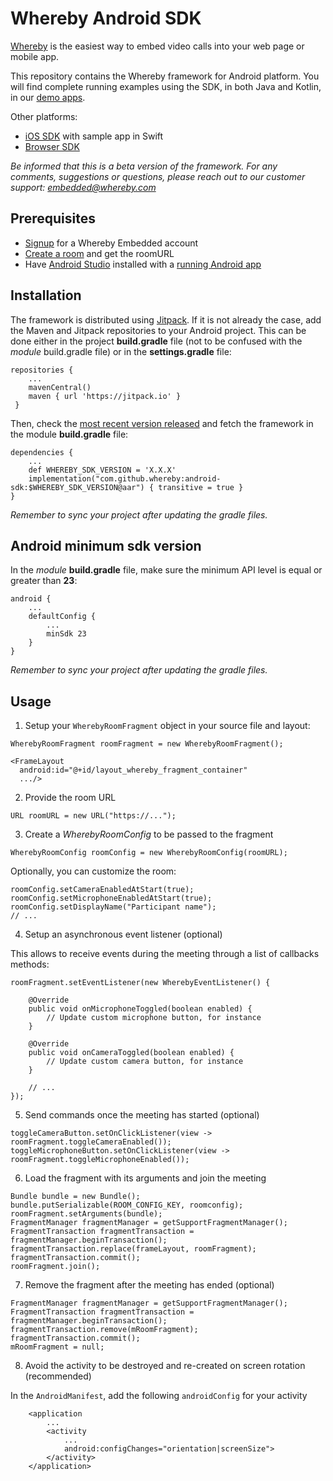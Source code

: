 # Whereby Android SDK
[Whereby](https://whereby.com/) is the easiest way to embed video calls into your web page or mobile app.

This repository contains the Whereby framework for Android platform. You will find complete running examples using the SDK, in both Java and Kotlin, in our [demo apps](https://github.com/whereby/android-sdk-demo-app).

Other platforms: 
- [iOS SDK](https://github.com/whereby/ios-sdk) with sample app in Swift
- [Browser SDK](https://github.com/whereby/browser-sdk)

*Be informed that this is a beta version of the framework. For any comments, suggestions or questions, please reach out to our customer support: embedded@whereby.com* 

## Prerequisites
- [Signup](https://whereby.com/org/signup/embedded) for a Whereby Embedded account
- [Create a room](https://docs.whereby.com/creating-and-deleting-rooms) and get the roomURL
- Have [Android Studio](https://developer.android.com/studio/install) installed with a [running Android app](https://developer.android.com/studio/run)

## Installation 
The framework is distributed using [Jitpack](https://docs.jitpack.io/). If it is not already the case, add the Maven and Jitpack repositories to your Android project. This can be done either in the project  **build.gradle** file (not to be confused with the *module* build.gradle file) or in the **settings.gradle** file:
```
repositories {
    ...
    mavenCentral()
    maven { url 'https://jitpack.io' }  
 }
```

Then, check the [most recent version released](https://github.com/whereby/android-sdk/releases) and fetch the framework in the module **build.gradle** file:
```
dependencies {  
    ...
    def WHEREBY_SDK_VERSION = 'X.X.X'
    implementation("com.github.whereby:android-sdk:$WHEREBY_SDK_VERSION@aar") { transitive = true }
}

```
*Remember to sync your project after updating the gradle files.*

## Android minimum sdk version
In the *module* **build.gradle** file, make sure the minimum API level is equal or greater than **23**: 
```
android {  
    ...
    defaultConfig {  
        ...
        minSdk 23
    } 
}
```
*Remember to sync your project after updating the gradle files.*

## Usage
1. Setup your `WherebyRoomFragment` object in your source file and layout:
```
WherebyRoomFragment roomFragment = new WherebyRoomFragment();
```
```
<FrameLayout  
  android:id="@+id/layout_whereby_fragment_container"  
  .../>
  ```

2. Provide the room URL
```
URL roomURL = new URL("https://...");
```

3. Create a *WherebyRoomConfig* to be passed to the fragment
```
WherebyRoomConfig roomConfig = new WherebyRoomConfig(roomURL);
```

Optionally, you can customize the room:
```
roomConfig.setCameraEnabledAtStart(true);  
roomConfig.setMicrophoneEnabledAtStart(true); 
roomConfig.setDisplayName("Participant name");  
// ...
```

4. Setup an asynchronous event listener (optional)

This allows to receive events during the meeting through a list of callbacks methods:
```
roomFragment.setEventListener(new WherebyEventListener() {  

    @Override  
    public void onMicrophoneToggled(boolean enabled) {  
        // Update custom microphone button, for instance
    }  
  
    @Override  
    public void onCameraToggled(boolean enabled) {  
        // Update custom camera button, for instance
    }  

    // ...
});  
```

5. Send commands once the meeting has started (optional)
```
toggleCameraButton.setOnClickListener(view -> roomFragment.toggleCameraEnabled());  
toggleMicrophoneButton.setOnClickListener(view -> roomFragment.toggleMicrophoneEnabled());
```

6. Load the fragment with its arguments and join the meeting
```
Bundle bundle = new Bundle();  
bundle.putSerializable(ROOM_CONFIG_KEY, roomconfig);  
roomFragment.setArguments(bundle);  
FragmentManager fragmentManager = getSupportFragmentManager();  
FragmentTransaction fragmentTransaction = fragmentManager.beginTransaction();  
fragmentTransaction.replace(frameLayout, roomFragment);  
fragmentTransaction.commit();  
roomFragment.join();
```

7. Remove the fragment after the meeting has ended (optional)
```
FragmentManager fragmentManager = getSupportFragmentManager();  
FragmentTransaction fragmentTransaction = fragmentManager.beginTransaction();  
fragmentTransaction.remove(mRoomFragment);  
fragmentTransaction.commit();  
mRoomFragment = null;
```

8. Avoid the activity to be destroyed and re-created on screen rotation (recommended)

In the `AndroidManifest`, add the following `androidConfig` for your activity

```
    <application
        ...
        <activity
            ...
            android:configChanges="orientation|screenSize">
        </activity>
    </application>

```
